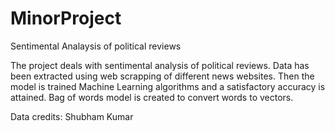 # MinorProject
Sentimental Analaysis of political reviews

The project deals with sentimental analysis of political reviews. Data has been extracted using web scrapping of different news websites. Then the model is trained Machine Learning algorithms and a satisfactory accuracy is attained. Bag of words model is created to convert words to vectors.

Data credits: Shubham Kumar
